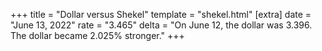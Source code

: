 +++
title = "Dollar versus Shekel"
template = "shekel.html"
[extra]
date = "June 13, 2022"
rate = "3.465"
delta = "On June 12, the dollar was 3.396. The dollar became 2.025% stronger."
+++
